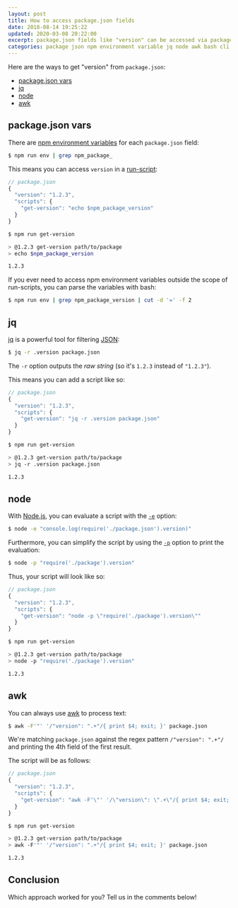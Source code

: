 ```yaml
---
layout: post
title: How to access package.json fields
date: 2018-08-14 19:25:22
updated: 2020-03-08 20:22:00
excerpt: package.json fields like "version" can be accessed via package.json vars (npm environment variables), jq, node, and awk.
categories: package json npm environment variable jq node awk bash cli
---
```


Here are the ways to get "version" from `package.json`:

- [package.json vars](#packagejson-vars)
- [jq](#jq)
- [node](#node)
- [awk](#awk)

## package.json vars

There are [npm environment variables](https://docs.npmjs.com/misc/scripts#packagejson-vars) for each `package.json` field:

```sh
$ npm run env | grep npm_package_
```

This means you can access `version` in a [run-script](https://docs.npmjs.com/cli/run-script):

```js
// package.json
{
  "version": "1.2.3",
  "scripts": {
    "get-version": "echo $npm_package_version"
  }
}
```

```sh
$ npm run get-version

> @1.2.3 get-version path/to/package
> echo $npm_package_version

1.2.3
```

If you ever need to access npm environment variables outside the scope of run-scripts, you can parse the variables with bash:

```sh
$ npm run env | grep npm_package_version | cut -d '=' -f 2
```

## jq

[jq](https://stedolan.github.io/jq/) is a powerful tool for filtering [JSON](https://www.json.org/):

```sh
$ jq -r .version package.json
```

The `-r` option outputs the _raw string_ (so it's `1.2.3` instead of `"1.2.3"`).

This means you can add a script like so:

```js
// package.json
{
  "version": "1.2.3",
  "scripts": {
    "get-version": "jq -r .version package.json"
  }
}
```

```sh
$ npm run get-version

> @1.2.3 get-version path/to/package
> jq -r .version package.json

1.2.3
```

## node

With [Node.js](https://nodejs.org/), you can evaluate a script with the [`-e`](https://nodejs.org/api/cli.html#cli_e_eval_script) option:

```sh
$ node -e "console.log(require('./package.json').version)"
```

Furthermore, you can simplify the script by using the [`-p`](https://nodejs.org/api/cli.html#cli_p_print_script) option to print the evaluation:

```sh
$ node -p "require('./package').version"
```

Thus, your script will look like so:

```js
// package.json
{
  "version": "1.2.3",
  "scripts": {
    "get-version": "node -p \"require('./package').version\""
  }
}
```

```sh
$ npm run get-version

> @1.2.3 get-version path/to/package
> node -p "require('./package').version"

1.2.3
```

## awk

You can always use [awk](https://www.gnu.org/software/gawk/manual/gawk.html#Getting-Started) to process text:

```sh
$ awk -F'"' '/"version": ".+"/{ print $4; exit; }' package.json
```

We're matching `package.json` against the regex pattern `/"version": ".+"/` and printing the 4th field of the first result.

The script will be as follows:

```js
// package.json
{
  "version": "1.2.3",
  "scripts": {
    "get-version": "awk -F'\"' '/\"version\": \".+\"/{ print $4; exit; }' package.json"
  }
}
```

```sh
$ npm run get-version

> @1.2.3 get-version path/to/package
> awk -F'"' '/"version": ".+"/{ print $4; exit; }' package.json

1.2.3
```

## Conclusion

Which approach worked for you? Tell us in the comments below!
